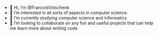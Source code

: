 - 👋 Hi, I’m @FrancoisVolschenk
- 👀 I’m interested in all sorts of aspects in computer science.
- 🌱 I’m currently studying computer science and informatics
- 💞️ I’m looking to collaborate on any fun and useful projects that can help me learn more about writing code

<!---
FrancoisVolschenk/FrancoisVolschenk is a ✨ special ✨ repository because its `README.md` (this file) appears on your GitHub profile.
You can click the Preview link to take a look at your changes.
--->
